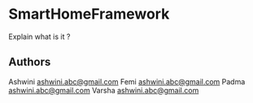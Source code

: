 # SmartHomeFramework

Explain what is it ?


## Authors
Ashwini <ashwini.abc@gmail.com>
Femi  <ashwini.abc@gmail.com>
Padma  <ashwini.abc@gmail.com>
Varsha  <ashwini.abc@gmail.com>
